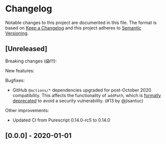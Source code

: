 # Changelog

Notable changes to this project are documented in this file. The format is based on [Keep a Changelog](https://keepachangelog.com/en/1.0.0/) and this project adheres to [Semantic Versioning](https://semver.org/spec/v2.0.0.html).

## [Unreleased]

Breaking changes (😱!!!):

New features:

Bugfixes:

- GitHub `@actions/*` dependencies upgraded for post-October 2020 compatibility. This affects the functionality of `addPath`, which is [formally deprecated](https://github.blog/changelog/2020-10-01-github-actions-deprecating-set-env-and-add-path-commands/) to avoid a security vulnerability. (#13 by @jisantuc)

Other improvements:
- Updated CI from Purescript 0.14.0-rc5 to 0.14.0

## [0.0.0] - 2020-01-01

